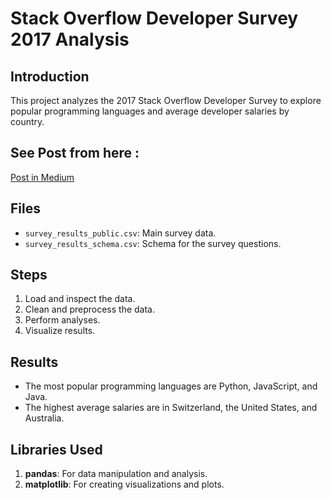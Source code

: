# Stack Overflow Developer Survey 2017 Analysis

## Introduction
This project analyzes the 2017 Stack Overflow Developer Survey to explore popular programming languages and average developer salaries by country.

## See Post from here :
[Post in Medium](https://medium.com/@saadthelegend/insights-from-the-2017-stack-overflow-developer-survey-3e2a4793fb55)

## Files
- `survey_results_public.csv`: Main survey data.
- `survey_results_schema.csv`: Schema for the survey questions.
## Steps
1. Load and inspect the data.
2. Clean and preprocess the data.
3. Perform analyses.
4. Visualize results.

## Results
- The most popular programming languages are Python, JavaScript, and Java.
- The highest average salaries are in Switzerland, the United States, and Australia.

## Libraries Used
1. **pandas**: For data manipulation and analysis.
2. **matplotlib**: For creating visualizations and plots.